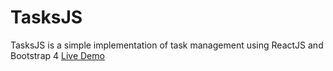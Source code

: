# TasksJS
TasksJS is a simple implementation of task management using ReactJS and Bootstrap 4
[Live Demo](https://rex-daemon.github.io/TasksJS/)
